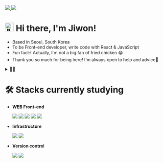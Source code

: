 <a href="mailto:xoxojw.dev@gmail.com">
  <img src="https://img.shields.io/badge/Gmail-d14836?style=for-the-badge&logo=Gmail&logoColor=white" />
</a> 
<a href="https://xoxojw.tistory.com/" target="_blank">
  <img src="https://img.shields.io/badge/Blog-000000?style=for-the-badge&logo=tistory&logoColor=white" />
</a>


# <img src="https://github.com/wervlad/wervlad/assets/24524555/766d336d-b87d-44ba-807c-c51de2bc6b4d" width="28px" alt="👋" style="max-width: 100%;"> Hi there, I'm Jiwon!
- Based in Seoul, South Korea
- To be Front-end developer, write code with React & JavaScript
- Fun fact⚡ Actually, I'm not a big fan of fried chicken 😂
- Thank you so much for being here! I'm always open to help and advice💙

<details>
<summary>👀✨</summary>

<br />

<img src="https://github-readme-stats.vercel.app/api/top-langs/?username=xoxojw&langs_count=10&layout=compact&theme=tokyonight" style="height: 160px" /> <img src="https://github-readme-stats.vercel.app/api?username=xoxojw&show_icons=true&theme=tokyonight" style="height: 160px" />

</div>
</details>

# 🛠️ Stacks currently studying
- **WEB Front-end**

  <img src="https://img.shields.io/badge/React-61DAFB?style=for-the-badge&logo=React&logoColor=black">
  <img src="https://img.shields.io/badge/JavaScript-F7DF1E?style=for-the-badge&logo=JavaScript&logoColor=black">
  <img src="https://img.shields.io/badge/TypeScript-3178C6?style=for-the-badge&logo=TypeScript&logoColor=white">
  <img src="https://img.shields.io/badge/HTML5-E34F26?style=for-the-badge&logo=html5&logoColor=white">
  <img src="https://img.shields.io/badge/CSS3-1572B6?style=for-the-badge&logo=css3&logoColor=white">
  
- **Infrastructure**

  <img src="https://img.shields.io/badge/Firebase-FFCA28?style=for-the-badge&logo=firebase&logoColor=black">
  <img src="https://img.shields.io/badge/Amazon S3-569A31?style=for-the-badge&logo=amazons3&logoColor=white">

- **Version control**

  <img src="https://img.shields.io/badge/Git-F05032?style=for-the-badge&logo=git&logoColor=white">
  <img src="https://img.shields.io/badge/GitHub-181717?style=for-the-badge&logo=github&logoColor=white">
